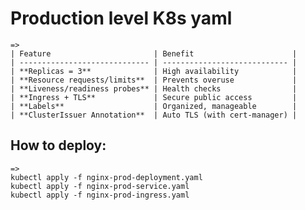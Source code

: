 # Production level K8s yaml
    =>
    | Feature                       | Benefit                      |
    | ----------------------------- | ---------------------------- |
    | **Replicas = 3**              | High availability            |
    | **Resource requests/limits**  | Prevents overuse             |
    | **Liveness/readiness probes** | Health checks                |
    | **Ingress + TLS**             | Secure public access         |
    | **Labels**                    | Organized, manageable        |
    | **ClusterIssuer Annotation**  | Auto TLS (with cert-manager) |


## How to deploy:
    => 
    kubectl apply -f nginx-prod-deployment.yaml
    kubectl apply -f nginx-prod-service.yaml
    kubectl apply -f nginx-prod-ingress.yaml
